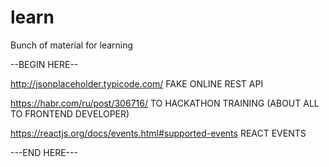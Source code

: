 # learn
Bunch of material for learning

--BEGIN HERE--

http://jsonplaceholder.typicode.com/ FAKE ONLINE REST API

https://habr.com/ru/post/306716/ TO HACKATHON TRAINING (ABOUT ALL TO FRONTEND DEVELOPER)

https://reactjs.org/docs/events.html#supported-events REACT EVENTS

---END HERE---
